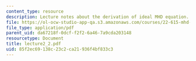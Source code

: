 ```yaml
---
content_type: resource
description: Lecture notes about the derivation of ideal MHD equation.
file: https://ol-ocw-studio-app-qa.s3.amazonaws.com/courses/22-615-mhd-theory-of-fusion-systems-spring-2007/85f2ec69138c23c2ca21936f4bf833c3_lecture2_2.pdf
file_type: application/pdf
parent_uid: da67218f-0dcf-f2f2-6a46-7a9cda203148
resourcetype: Document
title: lecture2_2.pdf
uid: 85f2ec69-138c-23c2-ca21-936f4bf833c3
---
```

